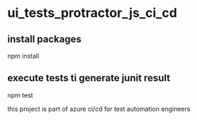# ui_tests_protractor_js_ci_cd

## install packages
npm install 

## execute tests ti generate junit result
npm test

this project is part of azure ci/cd for test automation engineers
